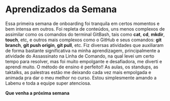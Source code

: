 # Aprendizados da Semana

Essa primeira semana de onboarding foi tranquila em certos momentos e bem intensa em outros. Foi repleta de conteúdos, uns menos complexos de assimilar como os comandos do terminal GitBash, tais como **cat**, **cd**, **mkdir**, **touch**, etc, e outros mais complexos como o GitHub e seus comandos: **git branch**, **git push origin**, **git pull**, etc. Fiz diversas atividades que auxiliaram de forma bastante significativa na minha aprendizagem, principalmente a atividade do Assassinato na Linha de Comando, na qual levei um certo tempo para resolver, mas foi muito empolgante e desafiadora, me diverti e aprendi muito. O método de ensino é perfeito!! As aulas, os standups, as taktalks, as palestras estão me deixando cada vez mais empolgada e animada pra dar o meu melhor no curso. 
Estou simplesmente amando a Labenu e toda a equipe super atenciosa.

**Que venha a próxima semana**
